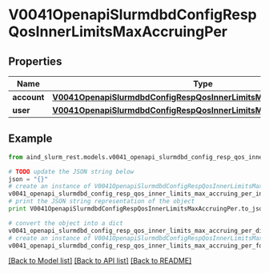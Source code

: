 # V0041OpenapiSlurmdbdConfigRespQosInnerLimitsMaxAccruingPer


## Properties

Name | Type | Description | Notes
------------ | ------------- | ------------- | -------------
**account** | [**V0041OpenapiSlurmdbdConfigRespQosInnerLimitsMaxAccruingPerAccount**](V0041OpenapiSlurmdbdConfigRespQosInnerLimitsMaxAccruingPerAccount.md) |  | [optional] 
**user** | [**V0041OpenapiSlurmdbdConfigRespQosInnerLimitsMaxAccruingPerUser**](V0041OpenapiSlurmdbdConfigRespQosInnerLimitsMaxAccruingPerUser.md) |  | [optional] 

## Example

```python
from aind_slurm_rest.models.v0041_openapi_slurmdbd_config_resp_qos_inner_limits_max_accruing_per import V0041OpenapiSlurmdbdConfigRespQosInnerLimitsMaxAccruingPer

# TODO update the JSON string below
json = "{}"
# create an instance of V0041OpenapiSlurmdbdConfigRespQosInnerLimitsMaxAccruingPer from a JSON string
v0041_openapi_slurmdbd_config_resp_qos_inner_limits_max_accruing_per_instance = V0041OpenapiSlurmdbdConfigRespQosInnerLimitsMaxAccruingPer.from_json(json)
# print the JSON string representation of the object
print V0041OpenapiSlurmdbdConfigRespQosInnerLimitsMaxAccruingPer.to_json()

# convert the object into a dict
v0041_openapi_slurmdbd_config_resp_qos_inner_limits_max_accruing_per_dict = v0041_openapi_slurmdbd_config_resp_qos_inner_limits_max_accruing_per_instance.to_dict()
# create an instance of V0041OpenapiSlurmdbdConfigRespQosInnerLimitsMaxAccruingPer from a dict
v0041_openapi_slurmdbd_config_resp_qos_inner_limits_max_accruing_per_form_dict = v0041_openapi_slurmdbd_config_resp_qos_inner_limits_max_accruing_per.from_dict(v0041_openapi_slurmdbd_config_resp_qos_inner_limits_max_accruing_per_dict)
```
[[Back to Model list]](../README.md#documentation-for-models) [[Back to API list]](../README.md#documentation-for-api-endpoints) [[Back to README]](../README.md)


